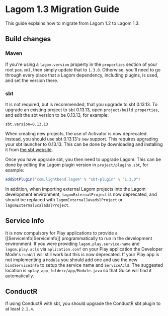 # Lagom 1.3 Migration Guide

This guide explains how to migrate from Lagom 1.2 to Lagom 1.3.

## Build changes

### Maven

If you're using a `lagom.version` property in the `properties` section of your root `pom.xml`, then simply update that to `1.3.0`. Otherwise, you'll need to go through every place that a Lagom dependency, including plugins, is used, and set the version there.

### sbt

It is not required, but is recommended, that you upgrade to sbt 0.13.13.  To upgrade an existing project to sbt 0.13.13, open `project/build.properties`, and edit the sbt version to be 0.13.13, for example:

```
sbt.version=0.13.13
```

When creating new projects, the use of Activator is now deprecated. Instead, you should use sbt 0.13.13's `new` support. This requires upgrading your sbt launcher to 0.13.13. This can be done by downloading and installing it from [the sbt website](http://www.scala-sbt.org/download.html).

Once you have upgrade sbt, you then need to upgrade Lagom. This can be done by editing the Lagom plugin version in `project/plugins.sbt`, for example:

```scala
addSbtPlugin("com.lightbend.lagom" % "sbt-plugin" % "1.3.0")
```

In addition, when importing external Lagom projects into the Lagom development environment, `lagomExternalProject` is now deprecated, and should be replaced with `lagomExternalJavadslProject` or `lagomExternalScaladslProject`.

## Service Info 

It is now compulsory for Play applications to provide a [[ServiceInfo|ServiceInfo]] programmatically to run in the development environment. If you were providing `lagom.play.service-name` and `lagom.play.acls` via `aplication.conf` on your Play application the Developer Mode's `runAll` will still work but this is now deprecated. If your Play app is not implementing a `Module` you should add one and use the new `bindServiceInfo` to setup the service name and `ServiceAcl`s. The suggested location is `<play_app_folder>/app/Module.java` so that Guice will find it automatically.

## ConductR

If using ConductR with sbt, you should upgrade the ConductR sbt plugin to at least `2.2.4`.
